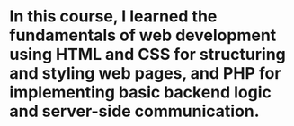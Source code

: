 # In this course, I learned the fundamentals of web development using HTML and CSS for structuring and styling web pages, and PHP for implementing basic backend logic and server-side communication.


